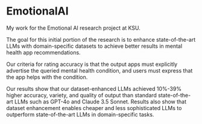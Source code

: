 # EmotionalAI

My work for the Emotional AI research project at KSU.

The goal for this initial portion of the research is to enhance state-of-the-art LLMs with domain-specific datasets to achieve better results in mental health app recommendations.

Our criteria for rating accuracy is that the output apps must explicitly advertise the queried mental health condition, and users must express that the app helps with the condition.

Our results show that our dataset-enhanced LLMs achieved 10%-39% higher accuracy, variety, and quality of output than standard state-of-the-art LLMs such as GPT-4o and Claude 3.5 Sonnet. Results also show that dataset enhancement enables cheaper and less sophisticated LLMs to outperform state-of-the-art LLMs in domain-specific tasks.
